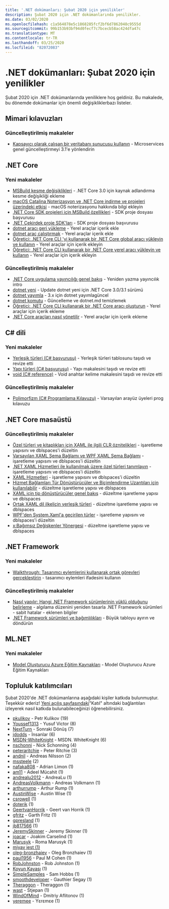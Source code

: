 ```yaml
---
title: '.NET dokümanları: Şubat 2020 için yenilikler'
description: Şubat 2020 için .NET dokümanlarında yenilikler.
ms.date: 03/02/2020
ms.openlocfilehash: c1a564878e5c1868285fcf2bf6d7862048c9555d
ms.sourcegitcommit: 99b153b93bf94d0fecf7c7bcecb58ac424dfa47c
ms.translationtype: MT
ms.contentlocale: tr-TR
ms.lasthandoff: 03/25/2020
ms.locfileid: "82072083"
---
```

# <a name="net-docs-whats-new-for-february-2020"></a>.NET dokümanları: Şubat 2020 için yenilikler

Şubat 2020 için .NET dokümanlarında yeniliklere hoş geldiniz. Bu makalede, bu dönemde dokümanlar için önemli değişikliklerbazı listeler.

## <a name="architecture-guides"></a>Mimari kılavuzları

### <a name="updated-articles"></a>Güncelleştirilmiş makaleler

- [Kapsayıcı olarak çalışan bir veritabanı sunucusu kullanın](../architecture/microservices/multi-container-microservice-net-applications/database-server-container.md) - Microservices genel güncelleştirmeyi 3.1'e yönlendirin

## <a name="net-core"></a>.NET Core

### <a name="new-articles"></a>Yeni makaleler

- [MSBuild kesme değişiklikleri](../core/compatibility/msbuild.md) - .NET Core 3.0 için kaynak adlandırma kesme değişikliği ekleme
- [macOS Catalina Noterizasyon ve .NET Core indirme ve projeleri üzerindeki etkisi](../core/install/macos-notarization-issues.md) - macOS noterizasyonu hakkında bilgi ekleyin
- [.NET Core SDK projeleri için MSBuild özellikleri](../core/project-sdk/msbuild-props.md) - SDK proje dosyası başvurusu
- [.NET Çekirdek proje SDK'ları](../core/project-sdk/overview.md) - SDK proje dosyası başvurusu
- [dotnet aracı geri yükleme](../core/tools/dotnet-tool-restore.md) - Yerel araçlar içerik ekle
- [dotnet araç çalıştırmak](../core/tools/dotnet-tool-run.md) - Yerel araçlar içerik ekle
- [Öğretici: .NET Core CLI 'yi kullanarak bir .NET Core global aracı yükleyin ve kullanın](../core/tools/global-tools-how-to-use.md) - Yerel araçlar için içerik ekleyin
- [Öğretici: .NET Core CLI kullanarak bir .NET Core yerel aracı yükleyin ve kullanın](../core/tools/local-tools-how-to-use.md) - Yerel araçlar için içerik ekleyin

### <a name="updated-articles"></a>Güncelleştirilmiş makaleler

- [.NET Core uygulama yayıncılığı genel bakış](../core/deploying/index.md) - Yeniden yazma yayıncılık intro
- [dotnet yeni](../core/tools/dotnet-new.md) - Update dotnet yeni için .NET Core 3.0/3.1 sürümü
- [dotnet yayımla](../core/tools/dotnet-publish.md) - 3.x için dotnet yayımlagüncel
- [dotnet komutu](../core/tools/dotnet.md) - Güncelleme ve dotnet.md temizlemek
- [Öğretici: .NET Core CLI kullanarak bir .NET Core aracı oluşturun](../core/tools/global-tools-how-to-create.md) - Yerel araçlar için içerik ekleme
- [.NET Core araçları nasıl yönetilir](../core/tools/global-tools.md) - Yerel araçlar için içerik ekleme

## <a name="c-language"></a>C# dili

### <a name="new-articles"></a>Yeni makaleler

- [Yerleşik türleri (C# başvurusu)](../csharp/language-reference/builtin-types/built-in-types.md) - Yerleşik türleri tablosunu taşıdı ve revize etti
- [Yapı türleri (C# başvurusu)](../csharp/language-reference/builtin-types/struct.md) - Yapı makalesini taşıdı ve revize etti
- [void (C# reference)](../csharp/language-reference/builtin-types/void.md) - Void anahtar kelime makalesini taşıdı ve revize etti

### <a name="updated-articles"></a>Güncelleştirilmiş makaleler

- [Polimorfizm (C# Programlama Kılavuzu)](../csharp/programming-guide/classes-and-structs/polymorphism.md) - Varsayılan arayüz üyeleri prog kılavuzu

## <a name="net-core-desktop"></a>.NET Core masaüstü

### <a name="updated-articles"></a>Güncelleştirilmiş makaleler

- [Özel türleri ve kitaplıkları için XAML ile ilgili CLR öznitelikleri](../desktop-wpf/xaml-services/clr-attributes-with-custom-types-and-libraries.md) - işaretleme yapısını ve dblspaces'i düzeltin
- [Varsayılan XAML Şema Bağlamı ve WPF XAML Şema Bağlamı](../desktop-wpf/xaml-services/default-schema-context.md) - işaretleme yapısını ve dblspaces'i düzeltin
- [.NET XAML Hizmetleri ile kullanılmak üzere özel türleri tanımlayın](../desktop-wpf/xaml-services/define-custom-types.md) - işaretleme yapısını ve dblspaces'i düzeltin
- [XAML Hizmetleri](../desktop-wpf/xaml-services/index.md) - işaretleme yapısını ve dblspaces'i düzeltin
- [Hizmet Bağlamları Tür Dönüştürücüler ve Biçimlendirme Uzantıları için kullanılabilir](../desktop-wpf/xaml-services/service-contexts-with-type-converters-and-markup-extensions.md) - düzeltme işaretleme yapısı ve dblspaces
- [XAML için tip dönüştürücüler genel bakış](../desktop-wpf/xaml-services/type-converters-overview.md) - düzeltme işaretleme yapısı ve dblspaces
- [Ortak XAML dil ilkeliçin yerleşik türleri](../desktop-wpf/xaml-services/types-for-primitives.md) - düzeltme işaretleme yapısı ve dblspaces
- [WPF'den System.Xaml'a geçirilen türler](../framework/wpf/advanced/types-migrated-from-wpf-to-system.md) - işaretleme yapısını ve dblspaces'i düzeltin
- [x:Bağımsız Değişkenler Yönergesi](../desktop-wpf/xaml-services/xarguments-directive.md) - düzeltme işaretleme yapısı ve dblspaces

## <a name="net-framework"></a>.NET Framework

### <a name="new-articles"></a>Yeni makaleler

- [Walkthrough: Tasarımcı eylemlerini kullanarak ortak görevleri gerçekleştirin](../framework/winforms/controls/perform-common-tasks-design-actions.md) - tasarımcı eylemleri ifadesini kullanın

### <a name="updated-articles"></a>Güncelleştirilmiş makaleler

- [Nasıl yapılır: Hangi .NET Framework sürümlerinin yüklü olduğunu belirleme](../framework/migration-guide/how-to-determine-which-versions-are-installed.md) - algılama düzenini yeniden tasarla .NET Framework sürümleri - sabit hatalar - eklenen bilgiler
- [.NET Framework sürümleri ve bağımlılıkları](../framework/migration-guide/versions-and-dependencies.md) - Büyük tabloyu ayırın ve döndürün

## <a name="mlnet"></a>ML.NET

### <a name="new-articles"></a>Yeni makaleler

- [Model Oluşturucu Azure Eğitim Kaynakları](../machine-learning/resources/azure-training-concepts-model-builder.md) - Model Oluşturucu Azure Eğitim Kaynakları

## <a name="community-contributors"></a>Topluluk katılımcıları

Şubat 2020'de .NET dokümanlarına aşağıdaki kişiler katkıda bulunmuştur. Teşekkür ederiz! [Yeni açılış sayfasındaki](index.yml)"Katıl" altındaki bağlantıları izleyerek nasıl katkıda bulunabileceğinizi öğrenebilirsiniz.

- [pkulikov](https://github.com/pkulikov) - Petr Kulikov (19)
- [Youssef1313](https://github.com/Youssef1313) - Yusuf Victor (8)
- [NextTurn](https://github.com/NextTurn) - Sonraki Dönüş (7)
- [jdodds](https://github.com/jdodds) - İnsanlar (6)
- [MSDN-WhiteKnight](https://github.com/MSDN-WhiteKnight) - MSDN. WhiteKnight (6)
- [nschonni](https://github.com/nschonni) - Nick Schonning (4)
- [peteraritchie](https://github.com/peteraritchie) - Peter Ritchie (3)
- [andnil](https://github.com/andnil) - Andreas Nilsson (2)
- [mssteele](https://github.com/mssteele) (2)
- [nafaka808](https://github.com/alimon808) - Adrian Limon (1)
- [am11](https://github.com/am11) - Adeel Mücahit (1)
- [andrealu2012](https://github.com/andrealu2012) - AndreaLu (1)
- [AndreasVolkmann](https://github.com/AndreasVolkmann) - Andreas Volkmann (1)
- [arthurrump](https://github.com/arthurrump) - Arthur Rump (1)
- [AustinWise](https://github.com/AustinWise) - Austin Wise (1)
- [csrowell](https://github.com/csrowell) (1)
- [doterik](https://github.com/doterik) (1)
- [GeertvanHorrik](https://github.com/GeertvanHorrik) - Geert van Horrik (1)
- [gfritz](https://github.com/gfritz) - Garth Fritz (1)
- [gpresland](https://github.com/gpresland) (1)
- [jb817566](https://github.com/jb817566) (1)
- [JeremySkinner](https://github.com/JeremySkinner) - Jeremy Skinner (1)
- [joacar](https://github.com/joacar) - Joakim Carselind (1)
- [Marusyk](https://github.com/Marusyk) - Roma Marusyk (1)
- [miyav jest (1)](https://github.com/meowjesty)
- [oleg-bronzhaiev](https://github.com/oleg-bronzhaiev) - Oleg Bronzhaiev (1)
- [paul1956](https://github.com/paul1956) - Paul M Cohen (1)
- [RobJohnston](https://github.com/RobJohnston) - Rob Johnston (1)
- [Koyun Kayası](https://github.com/SheepRock) (1)
- [SimpleSamples](https://github.com/SimpleSamples) - Sam Hobbs (1)
- [smoothdeveloper](https://github.com/smoothdeveloper) - Gauthier Segay (1)
- [Theraggon](https://github.com/Theraggon) - Theraggon (1)
- [wast](https://github.com/wast) - Stjepan (1)
- [WindOfMind](https://github.com/WindOfMind) - Dmitriy Aflitonov (1)
- [yeremee](https://github.com/yeremee) - Yεrεmεe (1)
